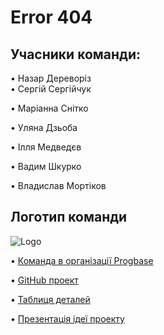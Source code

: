 # Error 404


## Учасники команди:


• Назар Дереворіз                                                                                                                                                                                                           
• Сергій Сергійчук 

• Маріанна Снітко 

• Уляна Дзьоба

• Ілля Медведєв

• Вадим Шкурко

• Владислав Мортіков 



## Логотип команди  

  ![Logo](https://i.stack.imgur.com/Esppm.png)




• [Команда в організації Progbase](https://github.com/orgs/progbase/teams/error-404)

• [GitHub проект](https://github.com/orgs/progbase/projects/7)

• [Таблиця деталей](https://i.gifer.com/QDWt.gif)

• [Презентація ідеї проекту](https://i.gifer.com/QDWt.gif)
